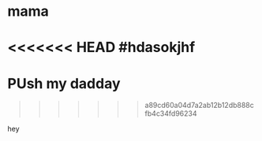 # mama
<<<<<<< HEAD
#hdasokjhf
=======
# PUsh my dadday
>>>>>>> a89cd60a04d7a2ab12b12db888cfb4c34fd96234

<footer>
hey
</footer>